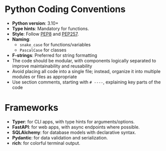 # Python Coding Conventions

- **Python version**: 3.10+
- **Type hints**: Mandatory for functions.
- **Style**: Follow [PEP8](https://peps.python.org/pep-0008/) and [PEP257](https://peps.python.org/pep-0257/).
- **Naming**:
  - `snake_case` for functions/variables
  - `PascalCase` for classes
- **F-strings**: Preferred for string formatting
- The code should be modular, with components logically separated to improve maintainability and reusability
- Avoid placing all code into a single file; instead, organize it into multiple modules or files as appropriate
- Use section comments, starting with `# ----`, explaining key parts of the code


# Frameworks

- **Typer**: for CLI apps, with type hints for arguments/options.
- **FastAPI**: for web apps, with async endpoints where possible.
- **SQLAlchemy**: for database models with declarative syntax.
- **Pydantic**: for data validation and serialization.
- **rich**: for colorful terminal output.


